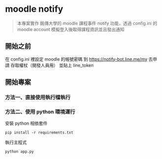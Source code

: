 # moodle notify
> 本專案實作 銘傳大學的 moodle 課程事件 notify 功能，透過 config.ini 的 moodle account 模擬登入後取得課程資訊並且發出通知
## 開始之前
在 config.ini 裡設定 moodle 的帳號密碼 
到 https://notify-bot.line.me/my 去申請 存取權杖（開發人員用）
並貼上 line_token

## 開始專案
### 方法一、直接使用執行檔執行

### 方法二、使用 python 環境運行
安裝 python 相依套件
```
pip install -r requirements.txt
```
執行主程式
```
python app.py
```